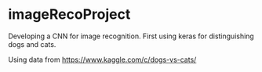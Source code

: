 # imageRecoProject
Developing a CNN for image recognition. First using keras for distinguishing dogs and cats.

Using data from https://www.kaggle.com/c/dogs-vs-cats/
